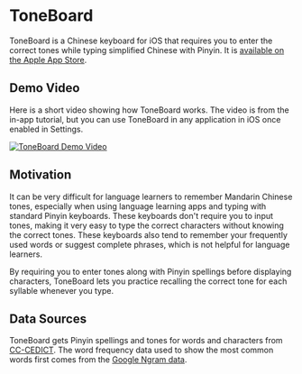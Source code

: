 # ToneBoard

ToneBoard is a Chinese keyboard for iOS that requires you to enter the correct tones while typing simplified Chinese with Pinyin. It is [available on the Apple App Store](https://apps.apple.com/us/app/toneboard-keyboard/id1602036971).

## Demo Video
Here is a short video showing how ToneBoard works. The video is from the in-app tutorial, but you can use ToneBoard in any application in iOS once enabled in Settings.

[![ToneBoard Demo Video](https://img.youtube.com/vi/I7xy4uW1pwQ/0.jpg)](https://www.youtube.com/watch?v=I7xy4uW1pwQ)


## Motivation
It can be very difficult for language learners to remember Mandarin Chinese tones, especially when using language learning apps and typing with standard Pinyin keyboards. These keyboards don't require you to input tones, making it very easy to type the correct characters without knowing the correct tones. These keyboards also tend to remember your frequently used words or suggest complete phrases, which is not helpful for language learners.

By requiring you to enter tones along with Pinyin spellings before displaying characters, ToneBoard lets you practice recalling the correct tone for each syllable whenever you type.

## Data Sources
ToneBoard gets Pinyin spellings and tones for words and characters from [CC-CEDICT](https://cc-cedict.org/). The word frequency data used to show the most common words first comes from the [Google Ngram data](https://books.google.com/ngrams/datasets).

